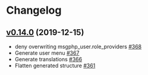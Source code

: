 # Changelog

## [v0.14.0](https://github.com/msgphp/user-bundle/tree/v0.14.0) (2019-12-15)

- deny overwriting msgphp\_user.role\_providers [\#368](https://github.com/msgphp/msgphp/pull/368)
- Generate user menu [\#367](https://github.com/msgphp/msgphp/pull/367)
- Generate translations [\#366](https://github.com/msgphp/msgphp/pull/366)
- Flatten generated structure [\#361](https://github.com/msgphp/msgphp/pull/361)
